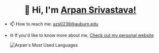 
<h1 align="center" >👋 Hi, I'm <a href="https://www.linkedin.com/in/arpan-srivastava/" target="_blank"> Arpan Srivastava!</a></h1>

- 📫 How to reach me: azs0239@auburn.edu
- 🌐 If you'd like to know more about me, [Check out my personal website](https://arpan3323.github.io/)



  ![Arpan's Most Used Languages](https://github-readme-stats-git-masterrstaa-rickstaa.vercel.app/api/top-langs/?username=arpan3323&title_color=2f81ed&bg_color=ffffff&text_color=2f81ed&hide_progress=true)

